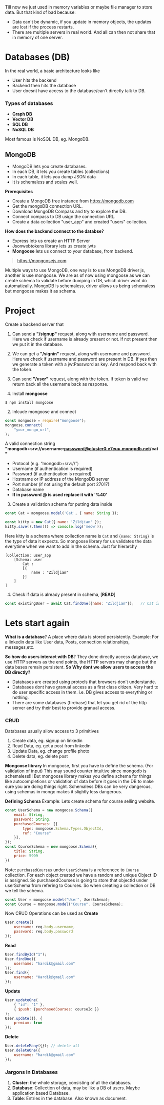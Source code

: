 Till now we just used in memory variables or maybe file manager to store data.
But that kind of bad because:
* Data can't be dynamic, if you update in memory objects, the updates are lost if the process restarts.
* There are multiple servers in real world. And all can then not share that in memory of one server.

# Databases (DB)

In the real world, a basic architecture looks like 
* User hits the backend
* Backend then hits the database
* User doesnt have access to the database/can't directly talk to DB.

### Types of databases
* **Graph DB**
* **Vector DB**
* **SQL DB**
* **NoSQL DB**

Most famous is NoSQL DB, eg. MongoDB.

## MongoDB
* MongoDB lets you create databases.
* In each DB, it lets you create tables (collections)
* In each table, it lets you dump JSON data
* It is schemaless and scales well.

**Prerequisites**
* Create a MongoDB free instance from https://mongodb.com
* Get the mongoDB connection URL.
* Download MongoDB Compass and try to explore the DB.
* Connect compass to DB usign the connection URL.
* Create a data collection "user_app" and created "users" collection.

**How does the backend connect to the databse?**
* Express lets us create an HTTP Server
* Jsonwebtokens library lets us create jwts
* **Mongoose** lets us connect to your database, from backend.

> https://mongoosejs.com

Multiple ways to use MongoDB, one way is to use MongoDB driver js, another is use mongoose.
We are as of now using mongoose as we can create schema to validate before dumping in DB, which driver wont do automatically. 
MongoDB is schemaless, driver allows us being schemaless but mongoose makes it as schema.


# Project
Create a backend server that 
1. Can send a **"/signup"** request, along with username and password.
Here we check if username is already present or not.
If not present then we put it in the database.
2. We can get a **"/signin"** request, along with username and password.
Here we check if username and password are present in DB.
If yes then we generate a token with a jwtPassword as key.  And respond back with the token.
3. Can send **"/user"** request, along with the token.
If token is valid we return back all the username back as response.

1. Install **mongoose**
```terminal
$ npm install mongoose
```
2. Inlcude mongoose and connect
```javascript
const mongoose = require("mongoose");
mongoose.connect(
    "your_mongo_url",
);
```
A valid connection string **"mongodb+srv://username:password@cluster0.e7euu.mongodb.net/cat"**
* Protocol (e.g. “mongodb+srv://”)
* Username (if authentication is required)
* Password (if authentication is required)
* Hostname or IP address of the MongoDB server
* Port number (if not using the default port 27017)
* Database name
* **If in password @ is used replace it with '%40'**

3. Create a validation schema for putting data inside
```javascript
const Cat = mongoose.model('Cat', { name: String });

const kitty = new Cat({ name: 'Zildjian' });
kitty.save().then(() => console.log('meow'));
```
Here kitty is a schema where collection name is `Cat` and `{name: String}` is the type of data it expects.
So mongoose library for us validates the data everytime when we want to add in the schema.
Just for hierarchy 
```schema
[Collection: user_app
    [Schema: user
        Cat : 
        [{ 
            name : "Zildjian"
        }]
    ]
]
```

4. Check if data is already present in schema, [**READ**]
```javascript
const existingUser = await Cat.findOne({name: "Zildjian"});   // Cat is the model
```


# Lets start again
**What is a database**? A place where data is stored persistently.
Example: For a linkedin data like User data, Posts, connection relationships, messages,etc.

**So how do users interact with DB**? They done directly access database, we use HTTP servers as the end points, the HTTP servers may change but the data bases remain persistent.
**So Why dont we allow users to access the DB directly?** 
* Databases are created using protocls that browsers don't understande.
* Databases dont have granual access as a first class citizen. Very hard to do user specific access in them. i.e. DB gives access to everything or nothing.
* There are some databases (firebase) that let you get rid of the http server and try their best to provide granual access.

### CRUD
Databases usually allow access to 3 primitives
1. Create data, eg. signup on linkedin
2. Read Data, eg. get a post from linkedin
3. Update Data, eg. change profile photo
4. Delete data, eg. delete post

**Mongoose library**
In mongoose, first you have to define the schema. (For validation of input)
This may sound counter intuitive since mongodb is schemaless!!!
But mongoose library makes you define schema for things like autocompletions or validation of data before it goes in the DB to make sure you are doing things right.
Schemaless DBs can be very dangerous, using schemas in mongo makes it slightly less dangerous.

**Defining Schema**
Example: Lets create schema for course selling website.
```javascript
const UserSchema = new mongoose.Schema({
    email: String,
    password: String,
    purchasedCourses: [{
        type: mongoose.Schema.Types.ObjectId, 
        ref: "Course"
    }],
});
const CourseSchema = new mongoose.Schema({
    title: String,
    price: 5999
}) 
```
Note: `purchasedCourses` under `UserSchema` is a referenece to `Course` collection.
For each object created we have a random and unique Object ID is assigned. So purchasedCourses is going to store that objectId under userSchema from refering to Courses.
So when creating a collection or DB we tell the schema.
```Javascript
const User = mongoose.model("User", UserSchema);
const Course = mongoose.model("Course", CourseSchema);
```

Now CRUD Operations can be used as
**Create**
```javascript
User.create({
    username: req.body.username,
    password: req.body.password
});
```
**Read**
```javascript
User.findById("1");
User.findOne({
    username: "hardik@gmail.com"
});
User.find({
    username: "Hardik@gmail.com"
});
```
**Update**
```javascript
User.updateOne(
    { "id": "1" }, 
    { $push: {purchasedCourses: courseId }}
);
User.update({}, {
    premium: true
}); 
```
**Delete**
```javascript
User.deleteMany({}); // delete all
User.deleteOne({
    username: "hardik@gmail.com"
});
```

### Jargons in Databases
1. **Cluster**: the whole storage, consisting of all the databases.
2. **Database**: Collection of data, may be like a DB of users. Maybe application based Database.
3. **Table**: Entries in the database. Also known as document.
